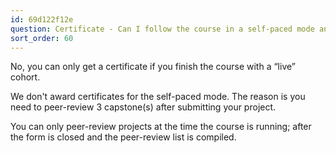 ```yaml
---
id: 69d122f12e
question: Certificate - Can I follow the course in a self-paced mode and get a certificate?
sort_order: 60
---
```


No, you can only get a certificate if you finish the course with a “live” cohort.

We don't award certificates for the self-paced mode. The reason is you need to peer-review 3 capstone(s) after submitting your project.

You can only peer-review projects at the time the course is running; after the form is closed and the peer-review list is compiled.

